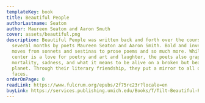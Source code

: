 ```yaml
---
templateKey: book
title: Beautiful People
authorLastname: Seaton
author: Maureen Seaton and Aaron Smuth
cover: assets/beautiful.png
description: Beautiful People was written back and forth over the course of
  several months by poets Maureen Seaton and Aaron Smith. Bold and inventive, it
  moves from sonnets and sestinas to prose poems and so much more. While its
  center is a love for poetry and art and laughter, the poets also grapple with
  mortality, sadness, and what it means to be alive on a broken but beautiful
  planet. Through their literary friendship, they put a mirror to all our lovely
  faces.
orderOnPage: 0
readLink: https://www.fulcrum.org/epubs/2f75rc23r?locale=en
buyLink: https://services.publishing.umich.edu/Books/T/Tilt-Beautiful-People
---
```

